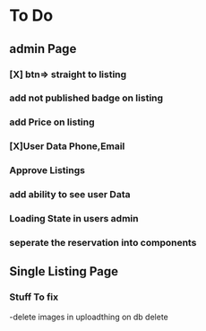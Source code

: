 # To Do

## admin Page

### [X] btn=> straight to listing

### add not published badge on listing

### add Price on listing

### [X]User Data Phone,Email

### Approve Listings

### add ability to see user Data

### Loading State in users admin

### seperate the reservation into components

## Single Listing Page

### Stuff To fix

-delete images in uploadthing on db delete
